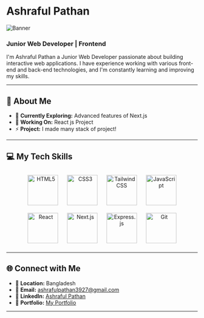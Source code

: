 # Ashraful Pathan  

![Banner]([https://i.ibb.co.com/hRSGwz2/Purple-4-1.png](https://i.ibb.co.com/B5S6tNnM/Purple-4-1.png))

### Junior Web Developer | Frontend  

I'm Ashraful Pathan a Junior Web Developer passionate about building interactive web applications. I have experience working with various front-end and back-end technologies, and I'm constantly learning and improving my skills. 

---

## 🌟 About Me  

- 🔭 **Currently Exploring:** Advanced features of Next.js  
- 🌱 **Working On:** React js Project 
- ⚡ **Project:** I made many stack of project!  

---


## 💻 My Tech Skills 
<div align="center">
  <img src="https://upload.wikimedia.org/wikipedia/commons/thumb/6/61/HTML5_logo_and_wordmark.svg/1200px-HTML5_logo_and_wordmark.svg.png" alt="HTML5" width="80" height="80" style="margin: 10px;" />
  <img src="https://toppng.com/uploads/preview/bootstrap-social-media-icons-html-css-js-logo-11563293145uql7yehdq3.png" alt="CSS3" width="80" height="80" style="margin: 10px;" />
  <img src="https://w7.pngwing.com/pngs/293/485/png-transparent-tailwind-css-hd-logo-thumbnail.png" alt="Tailwind CSS" width="80" height="80" style="margin: 10px;" />
  <img src="https://upload.wikimedia.org/wikipedia/commons/thumb/6/6a/JavaScript-logo.png/640px-JavaScript-logo.png" alt="JavaScript" width="80" height="80" style="margin: 10px;" />
  <img src="https://dac.digital/wp-content/uploads/2023/11/react-logo-optimized.png" alt="React" width="80" height="80" style="margin: 10px;" />
  <img src="https://w7.pngwing.com/pngs/87/586/png-transparent-next-js-hd-logo.png" alt="Next.js" width="80" height="80" style="margin: 10px;" />
  <img src="https://www.pngfind.com/pngs/m/136-1363736_express-js-icon-png-transparent-png.png" alt="Express.js" width="80" height="80" style="margin: 10px;" />
  <img src="https://upload.wikimedia.org/wikipedia/commons/thumb/3/3f/Git_icon.svg/2048px-Git_icon.svg.png" alt="Git" width="80" height="80" style="margin: 10px;" />
</div>



---

## 🌐 Connect with Me  

- 📍 **Location:** Bangladesh  
- 📧 **Email:** ashrafulpathan3927@gmail.com 
- 💼 **LinkedIn:** [Ashraful Pathan](https://www.linkedin.com/in/ashraful-pathan-3b2125344/) 
- 🔗 **Portfolio:** [My Portfolio](https://ashraful-pathan.web.app) 

---



